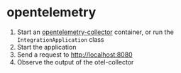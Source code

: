 # opentelemetry

1. Start an [opentelemetry-collector](https://hub.docker.com/r/otel/opentelemetry-collector-contrib) container, or run the `IntegrationApplication` class
2. Start the application
3. Send a request to <http://localhost:8080>
4. Observe the output of the otel-collector
